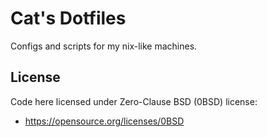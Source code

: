 # Cat's Dotfiles

Configs and scripts for my nix-like machines.

## License

Code here licensed under Zero-Clause BSD (0BSD) license:

- https://opensource.org/licenses/0BSD

